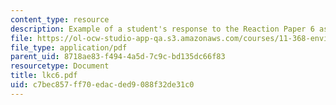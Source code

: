 ```yaml
---
content_type: resource
description: Example of a student's response to the Reaction Paper 6 assignment.
file: https://ol-ocw-studio-app-qa.s3.amazonaws.com/courses/11-368-environmental-justice-fall-2004/c7bec857ff70edacded9088f32de31c0_lkc6.pdf
file_type: application/pdf
parent_uid: 8718ae83-f494-4a5d-7c9c-bd135dc66f83
resourcetype: Document
title: lkc6.pdf
uid: c7bec857-ff70-edac-ded9-088f32de31c0
---
```


